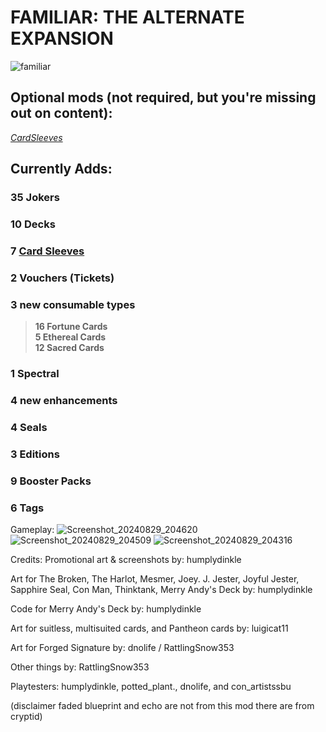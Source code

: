 # FAMILIAR: THE ALTERNATE EXPANSION
![familiar](https://github.com/user-attachments/assets/58498779-25bc-4128-8a35-6cda1e17a795)


## Optional mods (not required, but you're missing out on content):

*[CardSleeves](https://github.com/larswijn/CardSleeves)*

## Currently Adds:
### 35 Jokers
### 10 Decks
### 7 [Card Sleeves](https://github.com/larswijn/CardSleeves)
### 2 Vouchers (Tickets)
### 3 new consumable types
> **16 Fortune Cards** <br>
> **5 Ethereal Cards** <br>
> **12 Sacred Cards**
### 1 Spectral
### 4 new enhancements
### 4 Seals
### 3 Editions
### 9 Booster Packs
### 6 Tags 
        

Gameplay:
![Screenshot_20240829_204620](https://github.com/user-attachments/assets/a628f3cd-1728-40fc-8f07-663fcc3046cf)
![Screenshot_20240829_204509](https://github.com/user-attachments/assets/e0d03f02-eccb-4343-b68b-63ada0d8481d)
![Screenshot_20240829_204316](https://github.com/user-attachments/assets/77e7ca58-dcb9-45e4-9433-469214c98a55)


Credits:
Promotional art & screenshots by: humplydinkle

Art for The Broken, The Harlot, Mesmer, Joey. J. Jester, Joyful Jester,
Sapphire Seal, Con Man, Thinktank, Merry Andy's Deck
by: humplydinkle

Code for Merry Andy's Deck
by: humplydinkle

Art for suitless, multisuited cards, and Pantheon cards
by: luigicat11

Art for Forged Signature
by: dnolife / RattlingSnow353

Other things
by: RattlingSnow353

Playtesters: humplydinkle, potted_plant., dnolife, and con_artistssbu

(disclaimer faded blueprint and echo are not from this mod there are from cryptid)
